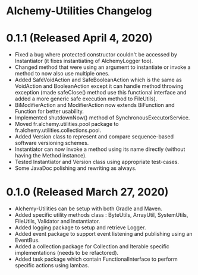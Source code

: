 # Alchemy-Utilities Changelog

# 0.1.1 (Released April 4, 2020)
- Fixed a bug where protected constructor couldn't be accessed by Instantiator (it fixes instantiating of AlchemyLogger too).
- Changed method that were using an argument to instantiate or invoke a method to now also use multiple ones.
- Added SafeVoidAction and SafeBooleanAction which is the same as VoidAction and BooleanAction except it can handle method throwing exception (made safeClose() method 
  use this functional interface and added a more generic safe execution method to FileUtils).
- BiModifierAction and ModifierAction now extends BiFunction and Function for better usability.
- Implemented shutdownNow() method of SynchronousExecutorService.
- Moved fr.alchemy.utilities.pool package to fr.alchemy.utilities.collections.pool.
- Added Version class to represent and compare sequence-based software versioning schemes.
- Instantiator can now invoke a method using its name directly (without having the Method instance).
- Tested Instantiator and Version class using appropriate test-cases.
- Some JavaDoc polishing and rewriting as always.
 
# 0.1.0 (Released March 27, 2020)
- Alchemy-Utilities can be setup with both Gradle and Maven.
- Added specific utility methods class : ByteUtils, ArrayUtil, SystemUtils, FileUtils, Validator and Instantiator.
- Added logging package to setup and retrieve Logger.
- Added event package to support event listening and publishing using an EventBus.
- Added a collection package for Collection and Iterable specific implementations (needs to be refactored).
- Added task package which contain FunctionalInterface to perform specific actions using lambas.